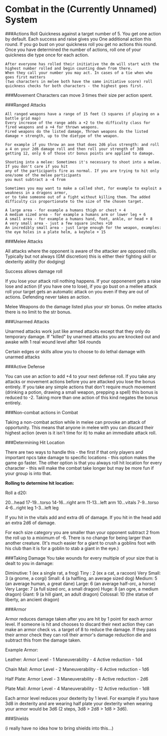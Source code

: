 Combat in the (Currently Unnamed) System
========================================

###Actions
	Roll Quickness against a target number of 5. You get one action by default. Each success and raise gives you
	One additional action this round. If you go bust on your quickness roll you get no actions this round.
	Once you have determined the number of actions, roll one of your quickness die type once for each action.

	After everyone has rolled their initiative the dm will start with the highest number rolled and begin counting down from there.
	When they call your number you may act. In cases of a tie when who goes first matters
	(two characters in melee both have the same initiative score) roll quickness checks for both characters - the highest goes first.

###Movement
	Characters can move 3 times their size per action spent.

###Ranged Attacks

	All ranged weapons have a range of 15 feet (3 squares if playing on a battle grid map)
	Every increase of the range adds a +2 to the difficulty class for fired weapons and a +4 for thrown weapons.
	Fired weapons do the listed damage, Thrown weapons do the listed damage + strength, up to the dietype of the weapon.

	For example if you throw an axe that does 2d6 plus strength: and roll a 4 on your 2d6 damage roll and then roll your strength of 3d8
	getting 12, only 6 of those str bonus points are applied to damage.

	Shooting into a melee: Sometimes it's necessary to shoot into a melee. If you don't care if you hit
	any of the participants fire as normal. If you are trying to hit only one/some of the melee participants
	you must subtract a -4 from

	Sometimes you may want to make a called shot, for example to exploit a weakness in a dragons armor,
	or to take someone out of a fight without killing them. The added difficulty cis proportionate to the size of the chosen target.

	A large area - for example a humans thigh or chest + 4
	A medium sized area - for example a humans arm or lower leg + 6
	A small area - for example a humans hand, foot, ankle, or head + 8
	A very small area - just a few square inches +10
	An incredibly small area - just large enough for the weapon, examples: the eye holes in a plate helm, a keyhole + 15

###Melee Attacks

All attacks where the opponent is aware of the attacker are opposed rolls.
Typically but not always (GM discretion) this is either their fighting skill or dexterity ability (for dodging)

Success allows damage roll


If you lose your attack roll nothing happens. If your opponenent gets a raise
lose and action (if you have one to lose), if you go bust on a mellee attack roll
your target gets an automatic attack on you even if they are out of actions.
Defending never takes an action.

Melee Weapons do the damage listed plus your str bonus. On melee attacks there is no limit to the str bonus.

###Unarmed Attacks

Unarmed attacks work just like armed attacks except that they only do temporary damage. If "killed"
by unarmed attacks you are knocked out and awake with 1 real wound level after 1d4 rounds

Certain edges or skills allow you to choose to do lethal damage with unarmed attacks

###Active Defense

You can use an action to add +4 to your next defense roll. If you take any attacks or movement actions before you are attacked
you lose the bonus entirely. If you take any simple actions that don't require much movement
(drinking a potion, drawing a small weapon, prepping a spell) this bonus is reduced to -2.
Taking more than one action of this kind negates the bonus entirely.

###Non-combat actions in Combat

Taking a non-combat action while in melee can provoke an attack of opportunity. This means that
anyone in melee with you can discard their highest action (even is it isn't time for it) to make an immediate
attack roll.

###Determining Hit Location

There are two ways to handle this - the first if that only players and important npcs take damage to specific locations - this option makes the game go faster.
The other option is that you always roll hit location for every character - this will make the combat take longer but may be more fun if your group is into that.

**Rolling to determine hit location:**

Roll a d20:

   20...head
17-19...torso
14-16...right arm
11-13...left arm
   10...vitals
  7-9...torso
  4-6...right leg
  1-3...left leg

If you hit in the vitals add and extra d6 of damage. If you hit in the head add an extra 2d6 of damage.

For each size category you are smaller than your opponent subtract 2 from the roll up to a miximum of -6.
There is no change for being larger than another creature.
(It's much easier for a giant to crush a goblins foot with his club than it is for a goblin to stab a giant in the eye.)

###Taking Damage
You take wounds for every multiple of your size that is dealt to you in damage:

Diminutive: 1
(ex a single rat, a frog)
Tiny : 2
(ex a cat, a racoon)
Very Small: 3
(a gnome, a corgi)
Small: 4
(a halfling, an average sized dog)
Medium: 5
(an average human, a great dane)
Large: 6
(an average half-orc, a horse)
Very Large: 7
(a full sized orc, a small dragon)
Huge: 8
(an ogre, a medium dragon)
Giant: 9
(a hill giant, an adult dragon)
Colossal: 10
(the statue of liberty, an ancient dragon)

###Armor

Armor reduces damage taken after you are hit by 1 point for each armor level. If someone is hit and chooses to discard their next action
they can make an armor check vs. a target of 8 to reduce the damage.
If they pass their armor check they can roll their armor's damage reduction die and subtract this from the damage taken.

Example Armor:

Leather:
Armor Level - 1
Maneuverability - 4
Active reduction -  1d4

Chain Mail:
Armor Level - 2
Maneuverability - 6
Active reduction -  1d6

Half Plate:
Armor Level - 3
Maneuverability - 8
Active reduction -  2d6

Plate Mail:
Armor Level - 4
Maneuverability - 12
Active reduction -  1d8

Each armor level reduces your dexterity by 1 level. For example if you have 3d8 in dexterity and are wearing half plate your
dexterity when wearing your armor would be 3d6 (2 steps, 3d8 > 2d8 > 1d8 > 3d6).

###Shields

(i really have no idea how to bring shields into this...)